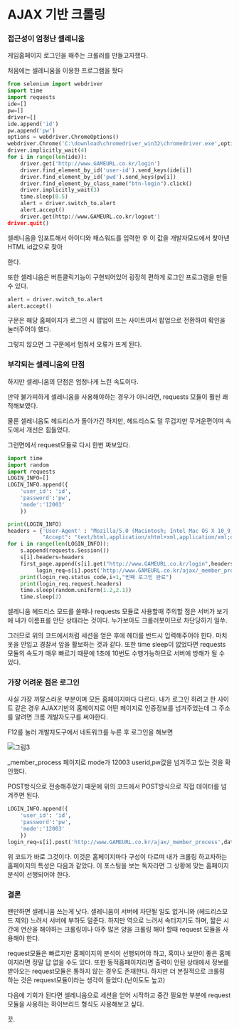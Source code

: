 # AJAX 기반 크롤링 

### 접근성이 엄청난 셀레니움

게임홈페이지 로그인을 해주는 크롤러를 만들고자했다.

처음에는 셀레니움을 이용한 프로그램을 짰다 

```python
from selenium import webdriver
import time
import requests
ide=[]
pw=[]
driver=[] 
ide.append('id')
pw.append('pw')
options = webdriver.ChromeOptions() 
webdriver.Chrome('C:\download\chromedriver_win32\chromedriver.exe',options=options)
driver.implicitly_wait(4)
for i in range(len(ide)):
    driver.get('http://www.GAMEURL.co.kr/login')
    driver.find_element_by_id('user-id').send_keys(ide[i])
    driver.find_element_by_id('pwd').send_keys(pw[i])
    driver.find_element_by_class_name("btn-login").click()
    driver.implicitly_wait(3)
    time.sleep(0.5)
    alert = driver.switch_to.alert
    alert.accept()
    driver.get(http://www.GAMEURL.co.kr/logout')
driver.quit()
```

셀레니움을 임포트해서 아이디와 패스워드를 입력한 후 이 값을 개발자모드에서 찾아낸 HTML id값으로 찾아 

한다. 

또한 셀레니움은 버튼클릭기능이 구현되어있어 굉장히 편하게 로그인 프로그램을 만들 수 있다.

```python     alert = driver.switch_to.alert
alert = driver.switch_to.alert
alert.accept()
```

구문은 해당 홈페이지가 로그인 시 팝업이 뜨는 사이트여서 팝업으로 전환하여 확인을 눌러주어야 했다.

그렇지 않으면 그 구문에서 멈춰서 오류가 뜨게 된다.



### 부각되는 셀레니움의 단점 

하지만 셀레니움의 단점은 엄청나게 느린 속도이다. 

만약 불가피하게 셀레니움을 사용해야하는 경우가 아니라면, requests 모듈이 훨씬 쾌적해보였다.

물론 셀레니움도 헤드리스가 돌아가긴 하지만, 헤드리스도 덜 무겁지만 무거운편이며 속도에서 개선은 힘들었다.

그런면에서 request모듈로 다시 한번 짜보았다.

```python
import time
import random
import requests
LOGIN_INFO=[]
LOGIN_INFO.append({
    'user_id': 'id',
    'password':'pw',
    'mode':'12003'
    })

print(LOGIN_INFO)
headers = {'User-Agent' : "Mozilla/5.0 (Macintosh; Intel Mac OS X 10_9_5) AppleWebKit 537.36 (KHTML, like Gecko) Chrome",
           "Accept": "text/html,application/xhtml+xml,application/xml;q=0.9,image/webp,*/*;q=0.8"    }
for i in range(len(LOGIN_INFO)):
    s.append(requests.Session())
    s[i].headers=headers
    first_page.append(s[i].get("http://www.GAMEURL.co.kr/login",headers=headers))
         login_req=s[i].post('http://www.GAMEURL.co.kr/ajax/_member_process',data=LOGIN_INFO[i])
    print(login_req.status_code,i+1,"번째 로그인 완료")
    print(login_req.request.headers)
    time.sleep(random.uniform(1.2,2.1))
    time.sleep(2)
```

셀레니움 헤드리스 모드를 쓸때나 requests 모듈로 사용할때 주의할 점은 서버가 보기에 내가 이름표를 안단 상태라는 것이다. 누가보아도 크롤러봇이므로 차단당하기 일쑤.

그러므로 위의 코드에서처럼 세션을 얻은 후에 헤더를 반드시 입력해주어야 한다. 마치 옷을 안입고 경찰서 앞을 활보하는 것과 같다. 또한 time sleep이 없었다면 requests 모듈의 속도가 매우 빠르기 때문에 1초에 10번도 수행가능하므로 서버에 방해가 될 수 있다. 

### 가장 어려운 점은 로그인 

사실 가장 까탈스러운 부분이며 모든 홈페이지마다 다르다. 내가 로그인 하려고 한 사이트 같은 경우 AJAX기반의 홈페이지로 어떤 페이지로 인증정보를 넘겨주었는데 그 주소를 알려면 크롬 개발자도구를 써야한다.

F12를 눌러 개발자도구에서 네트워크를 누른 후 로그인을 해보면 

![그림3](https://res.cloudinary.com/dbzvbzksw/image/upload/v1589369676/200513posting/%EC%9D%B4%EB%AF%B8%EC%A7%80_3_j83qw3.png)

_member_process 페이지로 mode가 12003 userid,pw값을 넘겨주고 있는 것을 확인했다.

POST방식으로 전송해주었기 때문에 위의 코드에서 POST방식으로 직접 데이터를 넘겨주면 된다.

```python
LOGIN_INFO.append({
    'user_id': 'id',
    'password':'pw',
    'mode':'12003'
    })
login_req=s[i].post('http://www.GAMEURL.co.kr/ajax/_member_process',data=LOGIN_INFO[i])
```

위 코드가 바로 그것이다.  이것은 홈페이지마다 구성이 다르며 내가 크롤링 하고자하는 홈페이지의 특성은 다음과 같았다. 이 포스팅을 보는 독자라면 그 상황에 맞는 홈페이지 분석이 선행되어야 한다.



### 결론 

왠만하면 셀레니움 쓰는게 낫다. 셀레니움이 서버에 차단될 일도 없거니와 (헤드리스모드 제외) 느려서 서버에 부하도 덜준다. 하지만 역으로 느려서 속터지기도 하며, 짧은 시간에  연산을 해야하는 크롤링이나 아주 많은 양을 크롤링 해야 할때 request 모듈을 사용해야 한다.  

request모듈은 빠르지만 홈페이지의 분석이 선행되어야 하고, 혹여나 보안이 좋은 홈페이지라면 정말 답 없을 수도 있다. 또한 동적홈페이지라면 출력이 안된 상태에서 정보를 받아오는 request모듈은 통하지 않는 경우도 존재한다. 하지만 더 본질적으로 크롤링 하는 것은 request모듈이라는 생각이 들었다.(난이도도 높고)

다음에 기회가 된다면 셀레니움으로 세션을 얻어 시작하고 중간 필요한 부분에 request모듈을 사용하는 하이브리드 형식도 사용해보고 싶다.

끗.

